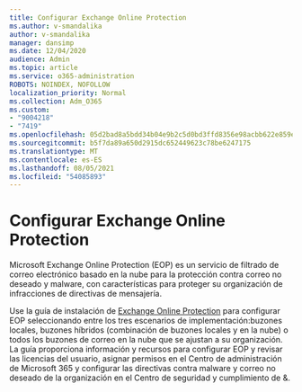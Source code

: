 ```yaml
---
title: Configurar Exchange Online Protection
ms.author: v-smandalika
author: v-smandalika
manager: dansimp
ms.date: 12/04/2020
audience: Admin
ms.topic: article
ms.service: o365-administration
ROBOTS: NOINDEX, NOFOLLOW
localization_priority: Normal
ms.collection: Adm_O365
ms.custom:
- "9004218"
- "7419"
ms.openlocfilehash: 05d2bad8a5bdd34b04e9b2c5d0bd3ffd8356e98acbb622e859e2464f09e6222b
ms.sourcegitcommit: b5f7da89a650d2915dc652449623c78be6247175
ms.translationtype: MT
ms.contentlocale: es-ES
ms.lasthandoff: 08/05/2021
ms.locfileid: "54085893"
---
```

# <a name="set-up-exchange-online-protection"></a>Configurar Exchange Online Protection

Microsoft Exchange Online Protection (EOP) es un servicio de filtrado de correo electrónico basado en la nube para la protección contra correo no deseado y malware, con características para proteger su organización de infracciones de directivas de mensajería.

Use la guía de instalación de [Exchange Online Protection](https://go.microsoft.com/fwlink/?linkid=2071067) para configurar EOP seleccionando entre los tres escenarios de implementación:buzones locales, buzones híbridos (combinación de buzones locales y en la nube) o todos los buzones de correo en la nube que se ajustan a su organización. La guía proporciona información y recursos para configurar EOP y revisar las licencias del usuario, asignar permisos en el Centro de administración de Microsoft 365 y configurar las directivas contra malware y correo no deseado de la organización en el Centro de seguridad y cumplimiento de &.
